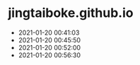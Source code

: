 # jingtaiboke.github.io
 

* 2021-01-20 00:41:03
* 2021-01-20 00:45:50
* 2021-01-20 00:52:00
* 2021-01-20 00:56:30